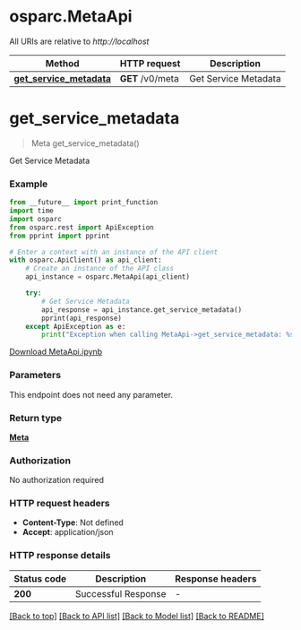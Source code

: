 # osparc.MetaApi

All URIs are relative to *http://localhost*

Method | HTTP request | Description
------------- | ------------- | -------------
[**get_service_metadata**](MetaApi.md#get_service_metadata) | **GET** /v0/meta | Get Service Metadata


# **get_service_metadata**
> Meta get_service_metadata()

Get Service Metadata

### Example

```python
from __future__ import print_function
import time
import osparc
from osparc.rest import ApiException
from pprint import pprint

# Enter a context with an instance of the API client
with osparc.ApiClient() as api_client:
    # Create an instance of the API class
    api_instance = osparc.MetaApi(api_client)

    try:
        # Get Service Metadata
        api_response = api_instance.get_service_metadata()
        pprint(api_response)
    except ApiException as e:
        print("Exception when calling MetaApi->get_service_metadata: %s\n" % e)
```
[Download MetaApi.ipynb](code_samples/MetaApi.ipynb ':ignore:')


### Parameters
This endpoint does not need any parameter.

### Return type

[**Meta**](Meta.md)

### Authorization

No authorization required

### HTTP request headers

 - **Content-Type**: Not defined
 - **Accept**: application/json

### HTTP response details
| Status code | Description | Response headers |
|-------------|-------------|------------------|
**200** | Successful Response |  -  |

[[Back to top]](#) [[Back to API list]](../README.md#documentation-for-api-endpoints) [[Back to Model list]](../README.md#documentation-for-models) [[Back to README]](../README.md)

